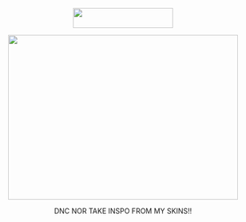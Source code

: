 <p align="center">
  <img width="200" height="40" src="https://komarev.com/ghpvc/?username=DOGq3&color=lightgray">
</p>
<p align="center">
  <img width="460" height="330" src="https://github.com/user-attachments/assets/d8cb734a-5e27-4701-9625-dde0e3dfa742">
</p>
<p align="center">
DNC NOR TAKE INSPO FROM MY SKINS!!
</p>
